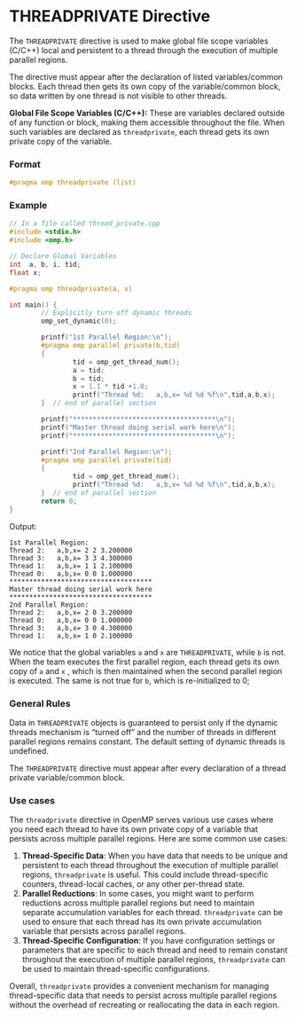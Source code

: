 # THREADPRIVATE Directive
The `THREADPRIVATE` directive is used to make global file scope variables (C/C++) local and persistent to a thread through the execution of multiple parallel regions.

The directive must appear after the declaration of listed variables/common blocks. Each thread then gets its own copy of the variable/common block, so data written by one thread is not visible to other threads.

**Global File Scope Variables (C/C++):** These are variables declared outside of any function or block, making them accessible throughout the file. When such variables are declared as `threadprivate`, each thread gets its own private copy of the variable.
### Format
```c++
#pragma omp threadprivate (list)
```
### Example
```c++
// In a file called thread_private.cpp
#include <stdio.h>
#include <omp.h>

// Declare Global Variables
int  a, b, i, tid;
float x;

#pragma omp threadprivate(a, x)

int main() {
        // Explicitly turn off dynamic threads
        omp_set_dynamic(0);

        printf("1st Parallel Region:\n");
        #pragma omp parallel private(b,tid)
        {
                tid = omp_get_thread_num();
                a = tid;
                b = tid;
                x = 1.1 * tid +1.0;
                printf("Thread %d:   a,b,x= %d %d %f\n",tid,a,b,x);
        }  // end of parallel section

        printf("************************************\n");
        printf("Master thread doing serial work here\n");
        printf("************************************\n");

        printf("2nd Parallel Region:\n");
        #pragma omp parallel private(tid)
        {
                tid = omp_get_thread_num();
                printf("Thread %d:   a,b,x= %d %d %f\n",tid,a,b,x);
        }  // end of parallel section
        return 0;
}
```

Output:
```
1st Parallel Region:
Thread 2:   a,b,x= 2 2 3.200000
Thread 3:   a,b,x= 3 3 4.300000
Thread 1:   a,b,x= 1 1 2.100000
Thread 0:   a,b,x= 0 0 1.000000
************************************
Master thread doing serial work here
************************************
2nd Parallel Region:
Thread 2:   a,b,x= 2 0 3.200000
Thread 0:   a,b,x= 0 0 1.000000
Thread 3:   a,b,x= 3 0 4.300000
Thread 1:   a,b,x= 1 0 2.100000
```

We notice that the global variables `a` and `x` are `THREADPRIVATE`, while `b` is not. When the team executes the first parallel region, each thread gets its own copy of `a` and `x` , which is then maintained when the second parallel region is executed. The same is not true for `b`, which is re-initialized to 0;
### General Rules
Data in `THREADPRIVATE` objects is guaranteed to persist only if the dynamic threads mechanism is “turned off” and the number of threads in different parallel regions remains constant. The default setting of dynamic threads is undefined.

The `THREADPRIVATE` directive must appear after every declaration of a thread private variable/common block.
### Use cases
The `threadprivate` directive in OpenMP serves various use cases where you need each thread to have its own private copy of a variable that persists across multiple parallel regions. Here are some common use cases:

1. **Thread-Specific Data**: When you have data that needs to be unique and persistent to each thread throughout the execution of multiple parallel regions, `threadprivate` is useful. This could include thread-specific counters, thread-local caches, or any other per-thread state.
2. **Parallel Reductions**: In some cases, you might want to perform reductions across multiple parallel regions but need to maintain separate accumulation variables for each thread. `threadprivate` can be used to ensure that each thread has its own private accumulation variable that persists across parallel regions.
3. **Thread-Specific Configuration**: If you have configuration settings or parameters that are specific to each thread and need to remain constant throughout the execution of multiple parallel regions, `threadprivate` can be used to maintain thread-specific configurations.

Overall, `threadprivate` provides a convenient mechanism for managing thread-specific data that needs to persist across multiple parallel regions without the overhead of recreating or reallocating the data in each region.

